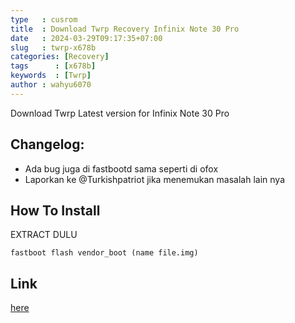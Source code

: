 ```yaml
---
type   : cusrom
title  : Download Twrp Recovery Infinix Note 30 Pro
date   : 2024-03-29T09:17:35+07:00
slug   : twrp-x678b
categories: [Recovery]
tags      : [x678b]
keywords  : [Twrp]
author : wahyu6070
---
```


Download Twrp Latest version for Infinix Note 30 Pro

## Changelog: 
- Ada bug juga di fastbootd sama seperti di ofox
- Laporkan ke @Turkishpatriot  jika menemukan masalah lain nya

## How To Install
EXTRACT DULU

``fastboot flash vendor_boot (name file.img)``

## Link
[here](https://drive.google.com/file/d/1-Sg6BeH-jo6EpPYTQHQUeoD2jRAOw4a4/view?usp=drivesdk)

